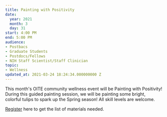 ```yaml
---
title: Painting with Positivity
date:
  year: 2021
  month: 3
  day: 31
start: 4:00 PM
end: 5:00 PM
audience:
- Postbacs
- Graduate Students
- Postdocs/Fellows
- NIH Staff Scientist/Staff Clinician
topic:
- Wellness
updated_at: 2021-03-24 18:24:34.000000000 Z
---
```

This month's OITE community wellness event will be Painting with
Positivity! During this guided painting session, we will be painting
some bright, colorful tulips to spark up the Spring season! All skill
levels are welcome.

[Register][1] here to get the list of materials needed.



[1]: https://www.training.nih.gov/sas/_20/2094/
